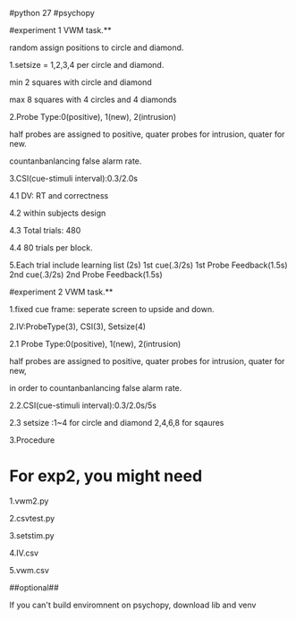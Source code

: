 #python 27  #psychopy

#experiment 1 VWM task.**

random assign positions to circle and diamond.

 1.setsize = 1,2,3,4 per circle and diamond.
 
 min 2 squares with circle and diamond
 
 max 8 squares with 4 circles and 4 diamonds
 
 2.Probe Type:0(positive), 1(new), 2(intrusion)
 
 half probes are assigned to positive, quater probes for intrusion, quater for new.
 
 countanbanlancing false alarm rate.
  
  3.CSI(cue-stimuli interval):0.3/2.0s

  4.1 DV: RT and correctness
  
  4.2 within subjects design
  
  4.3 Total trials: 480
  
  4.4 80 trials per block.
  
  5.Each trial include
      learning list (2s)
      1st cue(.3/2s)
      1st Probe
      Feedback(1.5s)
      2nd cue(.3/2s)
      2nd Probe
      Feedback(1.5s)
  

#experiment 2 VWM task.**


  1.fixed cue frame: seperate screen to upside and down.

  2.IV:ProbeType(3), CSI(3), Setsize(4)
  
  2.1 Probe Type:0(positive), 1(new), 2(intrusion)
  
  
   half probes are assigned to positive, quater probes for intrusion, quater for new, 
   
   
   in order to countanbanlancing false alarm rate.
      
  2.2.CSI(cue-stimuli interval):0.3/2.0s/5s
  
  2.3 setsize :1~4 for circle and diamond
               2,4,6,8 for sqaures
               
  3.Procedure
  
# For exp2, you might need

1.vwm2.py

2.csvtest.py

3.setstim.py

4.IV.csv

5.vwm.csv

##optional##

If you can't build enviromnent on psychopy, download lib and venv
